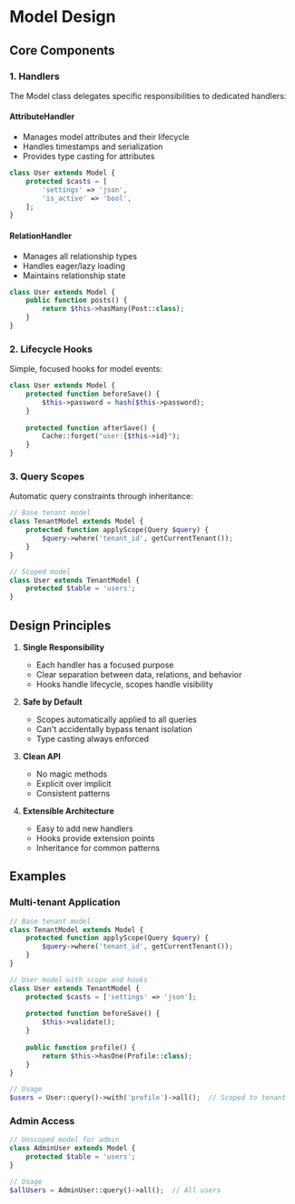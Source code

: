 # Model Design

## Core Components

### 1. Handlers
The Model class delegates specific responsibilities to dedicated handlers:

#### AttributeHandler
- Manages model attributes and their lifecycle
- Handles timestamps and serialization
- Provides type casting for attributes

```php
class User extends Model {
    protected $casts = [
        'settings' => 'json',
        'is_active' => 'bool',
    ];
}
```

#### RelationHandler
- Manages all relationship types
- Handles eager/lazy loading
- Maintains relationship state

```php
class User extends Model {
    public function posts() {
        return $this->hasMany(Post::class);
    }
}
```

### 2. Lifecycle Hooks
Simple, focused hooks for model events:

```php
class User extends Model {
    protected function beforeSave() {
        $this->password = hash($this->password);
    }
    
    protected function afterSave() {
        Cache::forget("user:{$this->id}");
    }
}
```

### 3. Query Scopes
Automatic query constraints through inheritance:

```php
// Base tenant model
class TenantModel extends Model {
    protected function applyScope(Query $query) {
        $query->where('tenant_id', getCurrentTenant());
    }
}

// Scoped model
class User extends TenantModel {
    protected $table = 'users';
}
```

## Design Principles

1. **Single Responsibility**
   - Each handler has a focused purpose
   - Clear separation between data, relations, and behavior
   - Hooks handle lifecycle, scopes handle visibility

2. **Safe by Default**
   - Scopes automatically applied to all queries
   - Can't accidentally bypass tenant isolation
   - Type casting always enforced

3. **Clean API**
   - No magic methods
   - Explicit over implicit
   - Consistent patterns

4. **Extensible Architecture**
   - Easy to add new handlers
   - Hooks provide extension points
   - Inheritance for common patterns

## Examples

### Multi-tenant Application
```php
// Base tenant model
class TenantModel extends Model {
    protected function applyScope(Query $query) {
        $query->where('tenant_id', getCurrentTenant());
    }
}

// User model with scope and hooks
class User extends TenantModel {
    protected $casts = ['settings' => 'json'];
    
    protected function beforeSave() {
        $this->validate();
    }
    
    public function profile() {
        return $this->hasOne(Profile::class);
    }
}

// Usage
$users = User::query()->with('profile')->all();  // Scoped to tenant
```

### Admin Access
```php
// Unscoped model for admin
class AdminUser extends Model {
    protected $table = 'users';
}

// Usage
$allUsers = AdminUser::query()->all();  // All users
```
